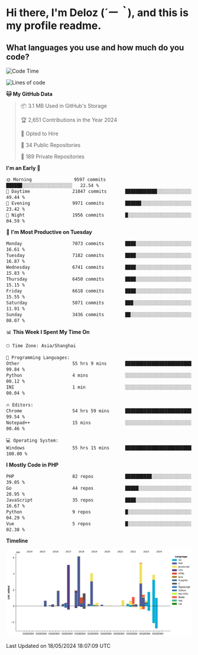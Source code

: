 # **Hi there, I'm Deloz (*´ー｀*), and this is my profile readme.**

## **What languages you use and how much do you code?**

<!--START_SECTION:waka-->
![Code Time](http://img.shields.io/badge/Code%20Time-4%2C020%20hrs%2022%20mins-blue)

![Lines of code](https://img.shields.io/badge/From%20Hello%20World%20I%27ve%20Written-41.3%20million%20lines%20of%20code-blue)

**🐱 My GitHub Data** 

> 📦 3.1 MB Used in GitHub's Storage 
 > 
> 🏆 2,651 Contributions in the Year 2024
 > 
> 💼 Opted to Hire
 > 
> 📜 34 Public Repositories 
 > 
> 🔑 189 Private Repositories 
 > 
**I'm an Early 🐤** 

```text
🌞 Morning                9597 commits        ██████░░░░░░░░░░░░░░░░░░░   22.54 % 
🌆 Daytime                21047 commits       ████████████░░░░░░░░░░░░░   49.44 % 
🌃 Evening                9971 commits        ██████░░░░░░░░░░░░░░░░░░░   23.42 % 
🌙 Night                  1956 commits        █░░░░░░░░░░░░░░░░░░░░░░░░   04.59 % 
```
📅 **I'm Most Productive on Tuesday** 

```text
Monday                   7073 commits        ████░░░░░░░░░░░░░░░░░░░░░   16.61 % 
Tuesday                  7182 commits        ████░░░░░░░░░░░░░░░░░░░░░   16.87 % 
Wednesday                6741 commits        ████░░░░░░░░░░░░░░░░░░░░░   15.83 % 
Thursday                 6450 commits        ████░░░░░░░░░░░░░░░░░░░░░   15.15 % 
Friday                   6618 commits        ████░░░░░░░░░░░░░░░░░░░░░   15.55 % 
Saturday                 5071 commits        ███░░░░░░░░░░░░░░░░░░░░░░   11.91 % 
Sunday                   3436 commits        ██░░░░░░░░░░░░░░░░░░░░░░░   08.07 % 
```


📊 **This Week I Spent My Time On** 

```text
🕑︎ Time Zone: Asia/Shanghai

💬 Programming Languages: 
Other                    55 hrs 9 mins       █████████████████████████   99.84 % 
Python                   4 mins              ░░░░░░░░░░░░░░░░░░░░░░░░░   00.12 % 
INI                      1 min               ░░░░░░░░░░░░░░░░░░░░░░░░░   00.04 % 

🔥 Editors: 
Chrome                   54 hrs 59 mins      █████████████████████████   99.54 % 
Notepad++                15 mins             ░░░░░░░░░░░░░░░░░░░░░░░░░   00.46 % 

💻 Operating System: 
Windows                  55 hrs 15 mins      █████████████████████████   100.00 % 
```

**I Mostly Code in PHP** 

```text
PHP                      82 repos            ██████████░░░░░░░░░░░░░░░   39.05 % 
Go                       44 repos            █████░░░░░░░░░░░░░░░░░░░░   20.95 % 
JavaScript               35 repos            ████░░░░░░░░░░░░░░░░░░░░░   16.67 % 
Python                   9 repos             █░░░░░░░░░░░░░░░░░░░░░░░░   04.29 % 
Vue                      5 repos             █░░░░░░░░░░░░░░░░░░░░░░░░   02.38 % 
```



**Timeline**

![Lines of Code chart](https://raw.githubusercontent.com/deloz/deloz/main/assets/bar_graph.png)


 Last Updated on 18/05/2024 18:07:09 UTC
<!--END_SECTION:waka-->
